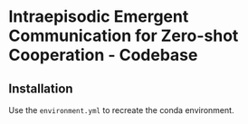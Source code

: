 # Intraepisodic Emergent Communication for Zero-shot Cooperation - Codebase

## Installation

Use the `environment.yml` to recreate the conda environment.

